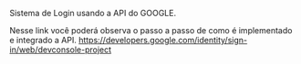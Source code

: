 Sistema de Login usando a API do GOOGLE.

Nesse link você poderá observa o passo a passo de como é implementado e integrado a API.
https://developers.google.com/identity/sign-in/web/devconsole-project

